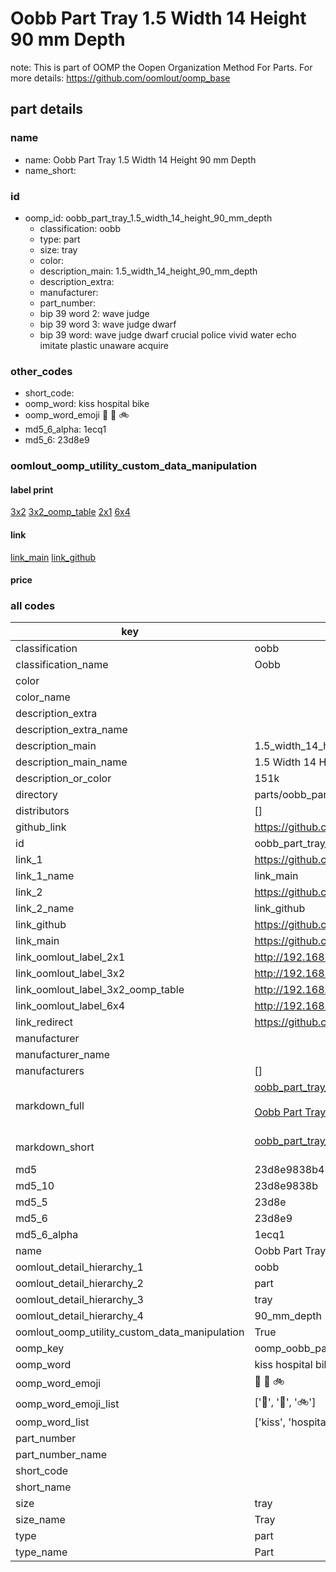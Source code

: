 # Oobb Part Tray 1.5 Width 14 Height 90 mm Depth  

note: This is part of OOMP the Oopen Organization Method For Parts. For more details: https://github.com/oomlout/oomp_base

##  part details
  







### name
* name: Oobb Part Tray 1.5 Width 14 Height 90 mm Depth
* name_short: 
### id
* oomp_id: oobb_part_tray_1.5_width_14_height_90_mm_depth
  * classification: oobb
  * type: part
  * size: tray
  * color: 
  * description_main: 1.5_width_14_height_90_mm_depth
  * description_extra: 
  * manufacturer: 
  * part_number: 
  * bip 39 word 2: wave judge
  * bip 39 word 3: wave judge dwarf
  * bip 39 word: wave judge dwarf crucial police vivid water echo imitate plastic unaware acquire

### other_codes
* short_code: 
* oomp_word: kiss hospital bike
* oomp_word_emoji :kiss: :hospital: :bike:
* md5_6_alpha: 1ecq1
* md5_6: 23d8e9






### oomlout_oomp_utility_custom_data_manipulation
#### label print
[3x2](http://192.168.1.245:1112/?label=oomp%201ecq1)
[3x2_oomp_table](http://192.168.1.108:1112/?label=oomp%201ecq1)
[2x1](http://192.168.1.242:1112/?label=oomp%201ecq1)
[6x4](http://192.168.1.55:1112/?label=oomp%201ecq1)    

#### link

[link_main](https://github.com/oomlout/oomlout_oomp_version_1_messy/tree/main/parts/oobb_part_tray_1.5_width_14_height_90_mm_depth) [link_github](https://github.com/oomlout/oomlout_oomp_version_1_messy/tree/main/parts/oobb_part_tray_1.5_width_14_height_90_mm_depth)                             

#### price







### all codes 
| key | value |  
| --- | --- |  
| classification | oobb |  
| classification_name | Oobb |  
| color |  |  
| color_name |  |  
| description_extra |  |  
| description_extra_name |  |  
| description_main | 1.5_width_14_height_90_mm_depth |  
| description_main_name | 1.5 Width 14 Height 90 mm Depth |  
| description_or_color | 151k |  
| directory | parts/oobb_part_tray_1.5_width_14_height_90_mm_depth |  
| distributors | [] |  
| github_link | https://github.com/oomlout/oomlout_oomp_part_src/tree/main/parts/oobb_part_tray_1.5_width_14_height_90_mm_depth |  
| id | oobb_part_tray_1.5_width_14_height_90_mm_depth |  
| link_1 | https://github.com/oomlout/oomlout_oomp_version_1_messy/tree/main/parts/oobb_part_tray_1.5_width_14_height_90_mm_depth |  
| link_1_name | link_main |  
| link_2 | https://github.com/oomlout/oomlout_oomp_version_1_messy/tree/main/parts/oobb_part_tray_1.5_width_14_height_90_mm_depth |  
| link_2_name | link_github |  
| link_github | https://github.com/oomlout/oomlout_oomp_version_1_messy/tree/main/parts/oobb_part_tray_1.5_width_14_height_90_mm_depth |  
| link_main | https://github.com/oomlout/oomlout_oomp_version_1_messy/tree/main/parts/oobb_part_tray_1.5_width_14_height_90_mm_depth |  
| link_oomlout_label_2x1 | http://192.168.1.242:1112/?label=oomp%201ecq1 |  
| link_oomlout_label_3x2 | http://192.168.1.245:1112/?label=oomp%201ecq1 |  
| link_oomlout_label_3x2_oomp_table | http://192.168.1.108:1112/?label=oomp%201ecq1 |  
| link_oomlout_label_6x4 | http://192.168.1.55:1112/?label=oomp%201ecq1 |  
| link_redirect | https://github.com/oomlout/oomlout_oomp_version_1_messy/tree/main/parts/oobb_part_tray_1.5_width_14_height_90_mm_depth |  
| manufacturer |  |  
| manufacturer_name |  |  
| manufacturers | [] |  
| markdown_full | [oobb_part_tray_1.5_width_14_height_90_mm_depth](none)<br>[](none)<br>[Oobb Part Tray 1.5 Width 14 Height 90 Mm Depth](none)<br><br> |  
| markdown_short | [oobb_part_tray_1.5_width_14_height_90_mm_depth](none)<br><br> |  
| md5 | 23d8e9838b45fefbd4d3d346895e2fbf |  
| md5_10 | 23d8e9838b |  
| md5_5 | 23d8e |  
| md5_6 | 23d8e9 |  
| md5_6_alpha | 1ecq1 |  
| name | Oobb Part Tray 1.5 Width 14 Height 90 mm Depth |  
| oomlout_detail_hierarchy_1 | oobb |  
| oomlout_detail_hierarchy_2 | part |  
| oomlout_detail_hierarchy_3 | tray |  
| oomlout_detail_hierarchy_4 | 90_mm_depth |  
| oomlout_oomp_utility_custom_data_manipulation | True |  
| oomp_key | oomp_oobb_part_tray_1.5_width_14_height_90_mm_depth |  
| oomp_word | kiss hospital bike |  
| oomp_word_emoji | :kiss: :hospital: :bike: |  
| oomp_word_emoji_list | [':kiss:', ':hospital:', ':bike:'] |  
| oomp_word_list | ['kiss', 'hospital', 'bike'] |  
| part_number |  |  
| part_number_name |  |  
| short_code |  |  
| short_name |  |  
| size | tray |  
| size_name | Tray |  
| type | part |  
| type_name | Part |  
